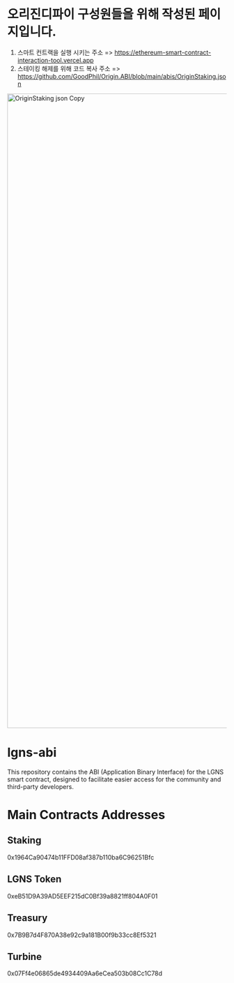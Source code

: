 # 오리진디파이 구성원들을 위해 작성된 페이지입니다.

1. 스마트 컨트랙을 실행 시키는 주소 => https://ethereum-smart-contract-interaction-tool.vercel.app
2. 스테이킹 해제를 위해 코드 복사 주소 => https://github.com/GoodPhil/Origin.ABI/blob/main/abis/OriginStaking.json
   
  <img width="1455" alt="OriginStaking json Copy" src="https://github.com/user-attachments/assets/1e554538-60f7-4678-8efa-ab41db455250" />

# lgns-abi

This repository contains the ABI (Application Binary Interface) for the LGNS smart contract, designed to facilitate easier access for the community and third-party developers.

# Main Contracts Addresses
## Staking 
0x1964Ca90474b11FFD08af387b110ba6C96251Bfc 

## LGNS Token
0xeB51D9A39AD5EEF215dC0Bf39a8821ff804A0F01 

## Treasury 
0x7B9B7d4F870A38e92c9a181B00f9b33cc8Ef5321  

## Turbine 
0x07Ff4e06865de4934409Aa6eCea503b08Cc1C78d 


